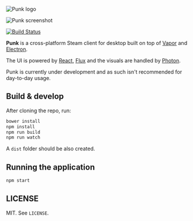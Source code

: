 ![Punk logo](https://cloud.githubusercontent.com/assets/2640934/11823554/dde8a120-a374-11e5-8c81-7a91481d5243.png)

![Punk screenshot](https://cloud.githubusercontent.com/assets/2640934/11825305/a0382ff8-a37e-11e5-9957-5c42b6c9bf16.png)

[![Build Status](https://travis-ci.org/scholtzm/punk.svg?branch=master)](https://travis-ci.org/scholtzm/punk)

**Punk** is a cross-platform Steam client for desktop built on top of [Vapor](https://github.com/scholtzm/vapor) and [Electron](http://electron.atom.io/).

The UI is powered by [React](https://facebook.github.io/react/), [Flux](https://facebook.github.io/flux/) and the visuals are handled by [Photon](http://photonkit.com/).

Punk is currently under development and as such isn't recommended for day-to-day usage.

## Build & develop

After cloning the repo, run:

```sh
bower install
npm install
npm run build
npm run watch
```

A `dist` folder should be also created.

## Running the application

```sh
npm start
```

## LICENSE

MIT. See `LICENSE`.

